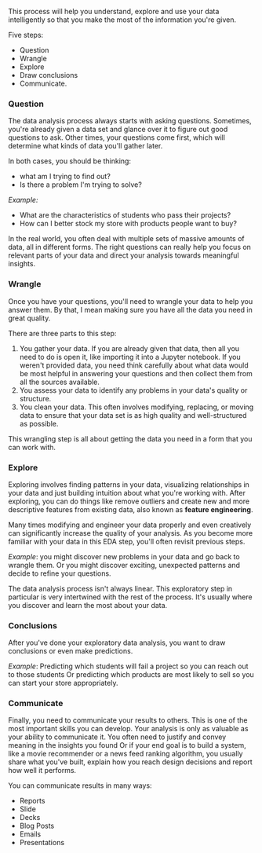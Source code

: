This process will help you understand, explore and use your data intelligently so that you make the most of the information you're given.

Five steps:

- Question
- Wrangle
- Explore
- Draw conclusions
- Communicate.

### Question

The data analysis process always starts with asking questions. Sometimes, you're already given a data set and glance over it to figure out good questions to ask. Other times, your questions come first, which will determine what kinds of data you'll gather later.

In both cases, you should be thinking:

- what am I trying to find out?
- Is there a problem I'm trying to solve?

_Example:_

- What are the characteristics of students who pass their projects?
- How can I better stock my store with products people want to buy?

In the real world, you often deal with multiple sets of massive amounts of data, all in different forms. The right questions can really help you focus on relevant parts of your data and direct your analysis towards meaningful insights.

### Wrangle

Once you have your questions, you'll need to wrangle your data to help you answer them. By that, I mean making sure you have all the data you need in great quality.

There are three parts to this step:

1. You gather your data. If you are already given that data, then all you need to do is open it, like importing it into a Jupyter notebook. If you weren't provided data, you need think carefully about what data would be most helpful in answering your questions and then collect them from all the sources available.
2. You assess your data to identify any problems in your data's quality or structure.
3. You clean your data. This often involves modifying, replacing, or moving data to ensure that your data set is as high quality and well-structured as possible.

This wrangling step is all about getting the data you need in a form that you can work with.

### Explore

Exploring involves finding patterns in your data, visualizing relationships in your data and just building intuition about what you're working with. After exploring, you can do things like remove outliers and create new and more descriptive features from existing data,
also known as **feature engineering**.

Many times modifying and engineer your data properly and even creatively can significantly increase the quality of your analysis. As you become more familiar with your data in this EDA step, you'll often revisit previous steps.

_Example_: you might discover new problems in your data and go back to wrangle them. Or you might discover exciting, unexpected patterns and decide to refine your questions.

The data analysis process isn't always linear. This exploratory step in particular is very intertwined with the rest of the process. It's usually where you discover and learn the most about your data.

### Conclusions

After you've done your exploratory data analysis, you want to draw conclusions or even make predictions.

_Example_: Predicting which students will fail a project so you can reach out to those students Or predicting which products are most likely to sell so you can start your store appropriately.

### Communicate

Finally, you need to communicate your results to others. This is one of the most important skills you can develop. Your analysis is only as valuable as your ability to communicate it. You often need to justify and convey meaning in the insights you found  Or if your end goal is to build a system, like a movie recommender or a news feed ranking algorithm, you usually share what you've built, explain how you reach design decisions and report how well it performs.

You can communicate results in many ways:

- Reports
- Slide
- Decks
- Blog Posts
- Emails
- Presentations
